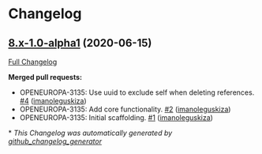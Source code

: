 # Changelog

## [8.x-1.0-alpha1](https://github.com/openeuropa/composite_reference/tree/8.x-1.0-alpha1) (2020-06-15)

[Full Changelog](https://github.com/openeuropa/composite_reference/compare/e8566dfe7357f56be3a9c90f7d68c76a1883e823...8.x-1.0-alpha1)

**Merged pull requests:**

- OPENEUROPA-3135: Use uuid to exclude self when deleting references. [\#4](https://github.com/openeuropa/composite_reference/pull/4) ([imanoleguskiza](https://github.com/imanoleguskiza))
- OPENEUROPA-3135: Add core functionality. [\#2](https://github.com/openeuropa/composite_reference/pull/2) ([imanoleguskiza](https://github.com/imanoleguskiza))
- OPENEUROPA-3135: Initial scaffolding. [\#1](https://github.com/openeuropa/composite_reference/pull/1) ([imanoleguskiza](https://github.com/imanoleguskiza))



\* *This Changelog was automatically generated by [github_changelog_generator](https://github.com/github-changelog-generator/github-changelog-generator)*
